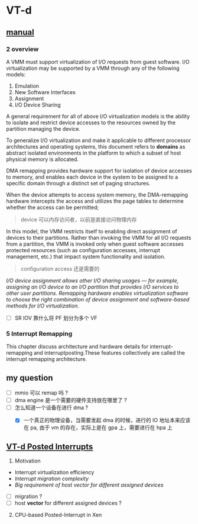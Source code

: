 # VT-d

## [manual](https://software.intel.com/sites/default/files/managed/c5/15/vt-directed-io-spec.pdf)

### 2 overview
A VMM must support virtualization of I/O requests from guest software. I/O virtualization may be
supported by a VMM through any of the following models:
1. Emulation
2. New Software Interfaces
3. Assignment
4. I/O Device Sharing

A general requirement for all of above I/O virtualization models is the ability to isolate and restrict
device accesses to the resources owned by the partition managing the device. 

To generalize I/O virtualization and make it applicable to different processor architectures and
operating systems, this document refers to **domains** as abstract isolated environments in the platform
to which a subset of host physical memory is allocated.

DMA remapping provides hardware support for isolation of device accesses to memory, and enables
each device in the system to be assigned to a specific domain through a distinct set of paging
structures. 

When the device attempts to access system memory, the DMA-remapping hardware
intercepts the access and utilizes the page tables to determine whether the access can be permitted;
> device 可以内存访问者，以前是直接访问物理内存

In this model, the VMM restricts itself to enabling direct assignment of devices to their partitions.
Rather than invoking the VMM for all I/O requests from a partition, the VMM is invoked only when
guest software accesses protected resources (such as configuration accesses, interrupt management,
etc.) that impact system functionality and isolation.
> configuration access 还是需要的

*I/O device assignment allows other I/O sharing usages — for example, assigning an I/O device to an
I/O partition that provides I/O services to other user partitions. Remapping hardware enables
virtualization software to choose the right combination of device assignment and software-based
methods for I/O virtualization.*

- [ ] SR IOV 靠什么将 PF 划分为多个 VF

### 5 Interrupt Remapping
This chapter discuss architecture and hardware details for interrupt-remapping and interruptposting.These features collectively are called the interrupt remapping architecture.


## my question
- [ ] mmio 可以 remap 吗 ?
- [ ] dma engine 是一个需要的硬件支持放在哪里了 ?
- [ ] 怎么知道一个设备在进行 dma ?
  - [x] 一个真正的物理设备，当需要发起 dma 的时候，进行的 IO 地址本来应该在 pa, 由于 vm 的存在，实际上是在 gpa 上，需要进行在 hpa 上


## [VT-d Posted Interrupts](https://events.static.linuxfound.org/sites/events/files/slides/VT-d%20Posted%20Interrupts-final%20.pdf)
1. Motivation
  - Interrupt virtualization efficiency
  - *Interrupt migration complexity*
  - *Big requirement of host vector for different assigned devices*

- [ ] migration ?
- [ ] host **vector** for different assigned devices ?

2. CPU-based Posted-Interrupt in Xen 

